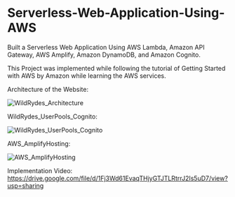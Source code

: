 # Serverless-Web-Application-Using-AWS
Built a Serverless Web Application Using AWS Lambda, Amazon API Gateway, AWS Amplify, Amazon DynamoDB, and Amazon Cognito.

This Project was implemented while following the tutorial of Getting Started with AWS by Amazon while learning the AWS services. 

Architecture of the Website:

![WildRydes_Architecture](https://user-images.githubusercontent.com/50752220/153051614-64aad86a-04f4-4886-a160-1c123b674c9f.png)



WildRydes_UserPools_Cognito:

![WildRydes_UserPools_Cognito](https://user-images.githubusercontent.com/50752220/153176081-3df1e08b-79fe-4a4e-bf15-c5946b034cd6.png)



AWS_AmplifyHosting:

![AWS_AmplifyHosting](https://user-images.githubusercontent.com/50752220/153176125-6d8d0473-db2d-4e85-8950-855a60d96f75.png)



Implementation Video: 
https://drive.google.com/file/d/1Fj3Wd61EvaqTHjyGTJTLRtrrJ2Is5uD7/view?usp=sharing


